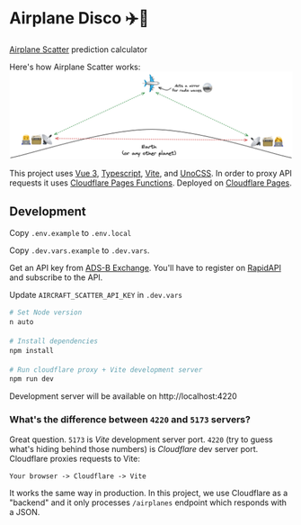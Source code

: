 # Airplane Disco ✈️🪩

[Airplane Scatter](https://en.wikipedia.org/wiki/Airplane_scatter) prediction calculator

Here's how Airplane Scatter works:
![Amateur radio operator unable to contact another operator due to curvature of the Earth. However, they are able to establish a contact by bouncing off radio waves on an airplan overflying between them](how-airplane-scatter-works.png)

This project uses [Vue 3](https://vuejs.org/), [Typescript](https://www.typescriptlang.org/), [Vite](https://vitejs.dev/), and [UnoCSS](https://github.com/unocss/unocss). In order to proxy API requests it uses [Cloudflare Pages Functions](https://developers.cloudflare.com/pages/platform/functions/). Deployed on [Cloudflare Pages](https://pages.cloudflare.com/).

## Development

Copy `.env.example` to `.env.local`

Copy `.dev.vars.example` to `.dev.vars`.

Get an API key from [ADS-B Exchange](https://www.adsbexchange.com/free-aircraft-scatter-data-via-rapidapi/). You'll have to register on [RapidAPI](https://rapidapi.com) and subscribe to the API.

Update `AIRCRAFT_SCATTER_API_KEY` in `.dev.vars`

```sh
# Set Node version
n auto

# Install dependencies
npm install

# Run cloudflare proxy + Vite development server
npm run dev
```

Development server will be available on http://localhost:4220

### What's the difference between `4220` and `5173` servers?

Great question. `5173` is _Vite_ development server port. `4220` (try to guess what's hiding behind those numbers) is _Cloudflare_ dev server port. Cloudflare proxies requests to Vite:

```
Your browser -> Cloudflare -> Vite
```

It works the same way in production. In this project, we use Cloudflare as a "backend" and it only processes `/airplanes` endpoint which responds with a JSON.
